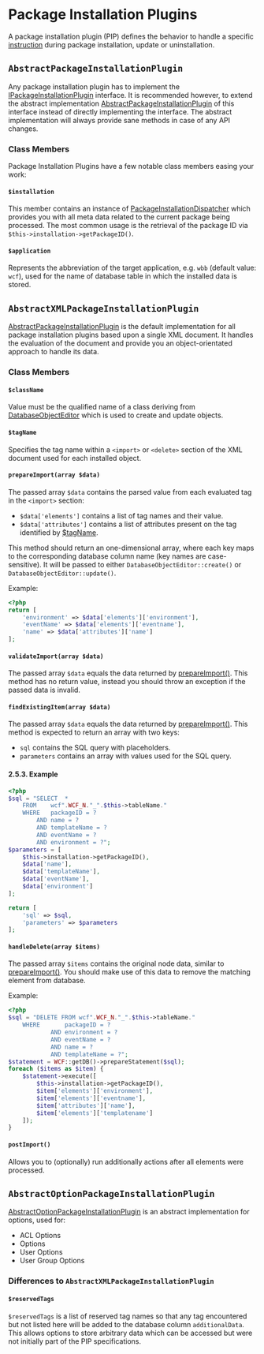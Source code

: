 # Package Installation Plugins

A package installation plugin (PIP) defines the behavior to handle a specific [instruction](package_package-xml.html#instruction) during package installation, update or uninstallation.

## `AbstractPackageInstallationPlugin`

Any package installation plugin has to implement the [IPackageInstallationPlugin](https://github.com/WoltLab/WCF/blob/master/wcfsetup/install/files/lib/system/package/plugin/IPackageInstallationPlugin.class.php) interface.
It is recommended however, to extend the abstract implementation [AbstractPackageInstallationPlugin](https://github.com/WoltLab/WCF/blob/master/wcfsetup/install/files/lib/system/package/plugin/AbstractPackageInstallationPlugin.class.php) of this interface instead of directly implementing the interface.
The abstract implementation will always provide sane methods in case of any API changes.

### Class Members

Package Installation Plugins have a few notable class members easing your work:

#### `$installation`

This member contains an instance of [PackageInstallationDispatcher](https://github.com/WoltLab/WCF/blob/master/wcfsetup/install/files/lib/system/package/PackageInstallationDispatcher.class.php) which provides you with all meta data related to the current package being processed.
The most common usage is the retrieval of the package ID via `$this->installation->getPackageID()`.

#### `$application`

Represents the abbreviation of the target application, e.g. `wbb` (default value: `wcf`), used for the name of database table in which the installed data is stored.


## `AbstractXMLPackageInstallationPlugin`

[AbstractPackageInstallationPlugin](https://github.com/WoltLab/WCF/blob/master/wcfsetup/install/files/lib/system/package/plugin/AbstractPackageInstallationPlugin.class.php) is the default implementation for all package installation plugins based upon a single XML document.
It handles the evaluation of the document and provide you an object-orientated approach to handle its data.

### Class Members

#### `$className`

Value must be the qualified name of a class deriving from [DatabaseObjectEditor](https://github.com/WoltLab/WCF/blob/master/wcfsetup/install/files/lib/data/DatabaseObjectEditor.class.php) which is used to create and update objects.

#### `$tagName`

Specifies the tag name within a `<import>` or `<delete>` section of the XML document used for each installed object.

#### `prepareImport(array $data)`

The passed array `$data` contains the parsed value from each evaluated tag in the `<import>` section:

- `$data['elements']` contains a list of tag names and their value.
- `$data['attributes']` contains a list of attributes present on the tag identified by [$tagName](#tagname).

This method should return an one-dimensional array, where each key maps to the corresponding database column name (key names are case-sensitive).
It will be passed to either `DatabaseObjectEditor::create()` or `DatabaseObjectEditor::update()`.

Example:

```php
<?php
return [
	'environment' => $data['elements']['environment'],
	'eventName' => $data['elements']['eventname'],
	'name' => $data['attributes']['name']
];
```

#### `validateImport(array $data)`

The passed array `$data` equals the data returned by [prepareImport()](#prepareimportarray-data).
This method has no return value, instead you should throw an exception if the passed data is invalid.


#### `findExistingItem(array $data)`

The passed array `$data` equals the data returned by [prepareImport()](#prepareimportarray-data).
This method is expected to return an array with two keys:

- `sql` contains the SQL query with placeholders.
- `parameters` contains an array with values used for the SQL query.

#### 2.5.3. Example

```php
<?php
$sql = "SELECT	*
	FROM	wcf".WCF_N."_".$this->tableName."
	WHERE	packageID = ?
		AND name = ?
		AND templateName = ?
		AND eventName = ?
		AND environment = ?";
$parameters = [
	$this->installation->getPackageID(),
	$data['name'],
	$data['templateName'],
	$data['eventName'],
	$data['environment']
];

return [
	'sql' => $sql,
	'parameters' => $parameters
];
```

#### `handleDelete(array $items)`

The passed array `$items` contains the original node data, similar to [prepareImport()](#prepareimportarray-data).
You should make use of this data to remove the matching element from database.

Example:
```php
<?php
$sql = "DELETE FROM	wcf".WCF_N."_".$this->tableName."
	WHERE		packageID = ?
			AND environment = ?
			AND eventName = ?
			AND name = ?
			AND templateName = ?";
$statement = WCF::getDB()->prepareStatement($sql);
foreach ($items as $item) {
	$statement->execute([
		$this->installation->getPackageID(),
		$item['elements']['environment'],
		$item['elements']['eventname'],
		$item['attributes']['name'],
		$item['elements']['templatename']
	]);
}
```

#### `postImport()`

Allows you to (optionally) run additionally actions after all elements were processed.


## `AbstractOptionPackageInstallationPlugin`

[AbstractOptionPackageInstallationPlugin](https://github.com/WoltLab/WCF/blob/master/wcfsetup/install/files/lib/system/package/plugin/AbstractOptionPackageInstallationPlugin.class.php) is an abstract implementation for options, used for:

- ACL Options
- Options
- User Options
- User Group Options

### Differences to `AbstractXMLPackageInstallationPlugin`

#### `$reservedTags`

`$reservedTags` is a list of reserved tag names so that any tag encountered but not listed here will be added to the database column `additionalData`.
This allows options to store arbitrary data which can be accessed but were not initially part of the PIP specifications.

